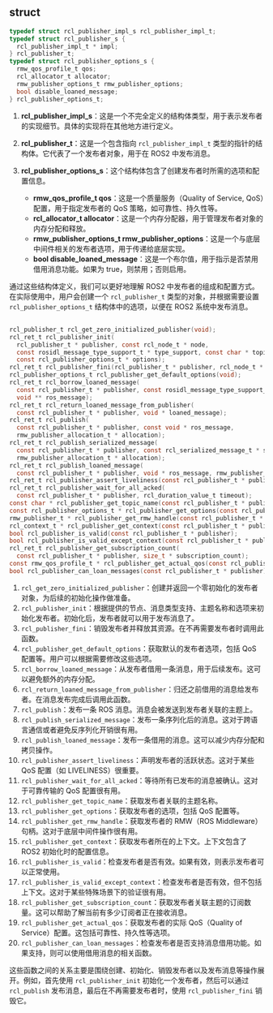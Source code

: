 ## struct

```c
typedef struct rcl_publisher_impl_s rcl_publisher_impl_t;
typedef struct rcl_publisher_s {
  rcl_publisher_impl_t * impl;
} rcl_publisher_t;
typedef struct rcl_publisher_options_s {
  rmw_qos_profile_t qos;
  rcl_allocator_t allocator;
  rmw_publisher_options_t rmw_publisher_options;
  bool disable_loaned_message;
} rcl_publisher_options_t;
```

1. **rcl_publisher_impl_s**：这是一个不完全定义的结构体类型，用于表示发布者的实现细节。具体的实现将在其他地方进行定义。

2. **rcl_publisher_t**：这是一个包含指向 `rcl_publisher_impl_t` 类型的指针的结构体。它代表了一个发布者对象，用于在 ROS2 中发布消息。

3. **rcl_publisher_options_s**：这个结构体包含了创建发布者时所需的选项和配置信息。
   - **rmw_qos_profile_t qos**：这是一个质量服务（Quality of Service, QoS）配置，用于指定发布者的 QoS 策略，如可靠性、持久性等。
   - **rcl_allocator_t allocator**：这是一个内存分配器，用于管理发布者对象的内存分配和释放。
   - **rmw_publisher_options_t rmw_publisher_options**：这是一个与底层中间件相关的发布者选项，用于传递给底层实现。
   - **bool disable_loaned_message**：这是一个布尔值，用于指示是否禁用借用消息功能。如果为 true，则禁用；否则启用。

通过这些结构体定义，我们可以更好地理解 ROS2 中发布者的组成和配置方式。在实际使用中，用户会创建一个 `rcl_publisher_t` 类型的对象，并根据需要设置 `rcl_publisher_options_t` 结构体中的选项，以便在 ROS2 系统中发布消息。

##

```c
rcl_publisher_t rcl_get_zero_initialized_publisher(void);
rcl_ret_t rcl_publisher_init(
  rcl_publisher_t * publisher, const rcl_node_t * node,
  const rosidl_message_type_support_t * type_support, const char * topic_name,
  const rcl_publisher_options_t * options);
rcl_ret_t rcl_publisher_fini(rcl_publisher_t * publisher, rcl_node_t * node);
rcl_publisher_options_t rcl_publisher_get_default_options(void);
rcl_ret_t rcl_borrow_loaned_message(
  const rcl_publisher_t * publisher, const rosidl_message_type_support_t * type_support,
  void ** ros_message);
rcl_ret_t rcl_return_loaned_message_from_publisher(
  const rcl_publisher_t * publisher, void * loaned_message);
rcl_ret_t rcl_publish(
  const rcl_publisher_t * publisher, const void * ros_message,
  rmw_publisher_allocation_t * allocation);
rcl_ret_t rcl_publish_serialized_message(
  const rcl_publisher_t * publisher, const rcl_serialized_message_t * serialized_message,
  rmw_publisher_allocation_t * allocation);
rcl_ret_t rcl_publish_loaned_message(
  const rcl_publisher_t * publisher, void * ros_message, rmw_publisher_allocation_t * allocation);
rcl_ret_t rcl_publisher_assert_liveliness(const rcl_publisher_t * publisher);
rcl_ret_t rcl_publisher_wait_for_all_acked(
  const rcl_publisher_t * publisher, rcl_duration_value_t timeout);
const char * rcl_publisher_get_topic_name(const rcl_publisher_t * publisher);
const rcl_publisher_options_t * rcl_publisher_get_options(const rcl_publisher_t * publisher);
rmw_publisher_t * rcl_publisher_get_rmw_handle(const rcl_publisher_t * publisher);
rcl_context_t * rcl_publisher_get_context(const rcl_publisher_t * publisher);
bool rcl_publisher_is_valid(const rcl_publisher_t * publisher);
bool rcl_publisher_is_valid_except_context(const rcl_publisher_t * publisher);
rcl_ret_t rcl_publisher_get_subscription_count(
  const rcl_publisher_t * publisher, size_t * subscription_count);
const rmw_qos_profile_t * rcl_publisher_get_actual_qos(const rcl_publisher_t * publisher);
bool rcl_publisher_can_loan_messages(const rcl_publisher_t * publisher);
```

1. `rcl_get_zero_initialized_publisher`：创建并返回一个零初始化的发布者对象，为后续的初始化操作做准备。
2. `rcl_publisher_init`：根据提供的节点、消息类型支持、主题名称和选项来初始化发布者。初始化后，发布者就可以用于发布消息了。
3. `rcl_publisher_fini`：销毁发布者并释放其资源。在不再需要发布者时调用此函数。
4. `rcl_publisher_get_default_options`：获取默认的发布者选项，包括 QoS 配置等。用户可以根据需要修改这些选项。
5. `rcl_borrow_loaned_message`：从发布者借用一条消息，用于后续发布。这可以避免额外的内存分配。
6. `rcl_return_loaned_message_from_publisher`：归还之前借用的消息给发布者。在消息发布完成后调用此函数。
7. `rcl_publish`：发布一条 ROS 消息。消息会被发送到发布者关联的主题上。
8. `rcl_publish_serialized_message`：发布一条序列化后的消息。这对于跨语言通信或者避免反序列化开销很有用。
9. `rcl_publish_loaned_message`：发布一条借用的消息。这可以减少内存分配和拷贝操作。
10. `rcl_publisher_assert_liveliness`：声明发布者的活跃状态。这对于某些 QoS 配置（如 LIVELINESS）很重要。
11. `rcl_publisher_wait_for_all_acked`：等待所有已发布的消息被确认。这对于可靠传输的 QoS 配置很有用。
12. `rcl_publisher_get_topic_name`：获取发布者关联的主题名称。
13. `rcl_publisher_get_options`：获取发布者的选项，包括 QoS 配置等。
14. `rcl_publisher_get_rmw_handle`：获取发布者的 RMW（ROS Middleware）句柄。这对于底层中间件操作很有用。
15. `rcl_publisher_get_context`：获取发布者所在的上下文。上下文包含了 ROS2 初始化时的配置信息。
16. `rcl_publisher_is_valid`：检查发布者是否有效。如果有效，则表示发布者可以正常使用。
17. `rcl_publisher_is_valid_except_context`：检查发布者是否有效，但不包括上下文。这对于某些特殊场景下的验证很有用。
18. `rcl_publisher_get_subscription_count`：获取发布者关联主题的订阅数量。这可以帮助了解当前有多少订阅者正在接收消息。
19. `rcl_publisher_get_actual_qos`：获取发布者的实际 QoS（Quality of Service）配置。这包括可靠性、持久性等选项。
20. `rcl_publisher_can_loan_messages`：检查发布者是否支持消息借用功能。如果支持，则可以使用借用消息的相关函数。

这些函数之间的关系主要是围绕创建、初始化、销毁发布者以及发布消息等操作展开。例如，首先使用 `rcl_publisher_init` 初始化一个发布者，然后可以通过 `rcl_publish` 发布消息，最后在不再需要发布者时，使用 `rcl_publisher_fini` 销毁它。
